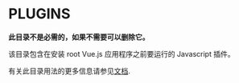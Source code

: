 # PLUGINS

**此目录不是必需的，如果不需要可以删除它。**

该目录包含在安装 root Vue.js 应用程序之前要运行的 Javascript 插件。

有关此目录用法的更多信息请参见[文档](https://nuxtjs.org/guide/plugins).
